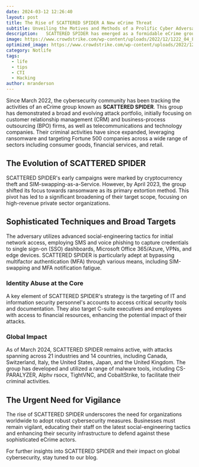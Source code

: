 ```yaml
---
date: 2024-03-12 12:26:40
layout: post
title: The Rise of SCATTERED SPIDER A New eCrime Threat
subtitle: Unveiling the Motives and Methods of a Prolific Cyber Adversary.
description:   SCATTERED SPIDER has emerged as a formidable eCrime group, targeting industries worldwide with sophisticated attacks. This post delves into their tactics, targets, and the implications for cybersecurity.
image: https://www.crowdstrike.com/wp-content/uploads/2022/12/1222_04_Frost-Sullivan_Cyber-Threat-Intel_Blog_1060x698.jpeg
optimized_image: https://www.crowdstrike.com/wp-content/uploads/2022/12/1222_04_Frost-Sullivan_Cyber-Threat-Intel_Blog_1060x698.jpeg
category: Notlife
tags:
  - life
  - tips
  - CTI
  - Hacking
author: mranderson
---
```

Since March 2022, the cybersecurity community has been tracking the activities of an eCrime group known as **SCATTERED SPIDER**. This group has demonstrated a broad and evolving attack portfolio, initially focusing on customer relationship management (CRM) and business-process outsourcing (BPO) firms, as well as telecommunications and technology companies. Their criminal activities have since expanded, leveraging ransomware and targeting Fortune 500 companies across a wide range of sectors including consumer goods, financial services, and retail.

## The Evolution of SCATTERED SPIDER

SCATTERED SPIDER's early campaigns were marked by cryptocurrency theft and SIM-swapping-as-a-Service. However, by April 2023, the group shifted its focus towards ransomware as its primary extortion method. This pivot has led to a significant broadening of their target scope, focusing on high-revenue private sector organizations.

## Sophisticated Techniques and Broad Targets

The adversary utilizes advanced social-engineering tactics for initial network access, employing SMS and voice phishing to capture credentials to single sign-on (SSO) dashboards, Microsoft Office 365/Azure, VPNs, and edge devices. SCATTERED SPIDER is particularly adept at bypassing multifactor authentication (MFA) through various means, including SIM-swapping and MFA notification fatigue.

### Identity Abuse at the Core

A key element of SCATTERED SPIDER's strategy is the targeting of IT and information security personnel's accounts to access critical security tools and documentation. They also target C-suite executives and employees with access to financial resources, enhancing the potential impact of their attacks.

### Global Impact

As of March 2024, SCATTERED SPIDER remains active, with attacks spanning across 21 industries and 14 countries, including Canada, Switzerland, Italy, the United States, Japan, and the United Kingdom. The group has developed and utilized a range of malware tools, including CS-PARALYZER, Alphv rsocx, TightVNC, and CobaltStrike, to facilitate their criminal activities.

## The Urgent Need for Vigilance

The rise of SCATTERED SPIDER underscores the need for organizations worldwide to adopt robust cybersecurity measures. Businesses must remain vigilant, educating their staff on the latest social-engineering tactics and enhancing their security infrastructure to defend against these sophisticated eCrime actors.

For further insights into SCATTERED SPIDER and their impact on global cybersecurity, stay tuned to our blog.